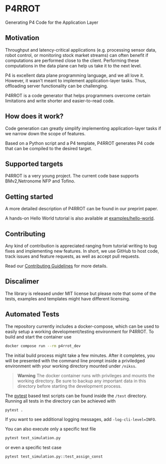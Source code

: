 # P4RROT

Generating P4 Code for the Application Layer

## Motivation

Throughput and latency-critical applications (e.g. processing sensor data, robot control, or monitoring stock market streams) can often benefit if computations are performed close to the client. Performing these computations in the data plane can help us take it to the next level.

P4 is excellent data plane programming language, and we all love it. However, it wasn't meant to implement application-layer tasks. Thus, offloading server functionality can be challenging.

P4RROT is a code generator that helps programmers overcome certain limitations and write shorter and easier-to-read code.

## How does it work?

Code generation can greatly simplify implementing application-layer tasks if we narrow down the scope of features.

Based on a Python script and a P4 template, P4RROT generates P4 code that can be compiled to the desired target. 

## Supported targets

P4RROT is a very young project. The current code base supports BMv2,Netronome NFP and Tofino.

## Getting started

A more detailed description of P4RROT can be found in our preprint paper.

A hands-on Hello World tutorial is also available at [examples/hello-world](examples/hello-world).

## Contributing

Any kind of contribution is appreciated ranging from tutorial writing to bug fixes and implementing new features. In short, we use GitHub to host code, track issues and feature requests, as well as accept pull requests.

Read our [Contributing Guidelines](CONTRIBUTING.md) for more details.

## Discalimer

The library is released under MIT license but please note that some of the tests, examples and templates might have different licensing.


## Automated Tests
The repository currently includes a docker-compose, which can be used to easily setup a working development/testing environment for P4RROT.
To build and start the container use
```bash
docker compose run --rm p4rrot_dev  
```
The initial build process might take a few minutes. After it completes, you will be presented with the command line prompt inside a priviledged environment with your working directory mounted under `/nikss`.
> **Warning**
> The docker container runs with privileges and mounts the working directory. Be sure to backup any important data in this directory before starting the development process. 

The [pytest](https://docs.pytest.org/) based test scripts can be found inside the `/test` directory.
Running all tests in the directory can be achieved with
```bash
pytest . 
```
If you want to see additional logging messages, add `-log-cli-level=INFO`. 

You can also execute only a specific test file
```bash
pytest test_simulation.py
```
or even a specific test case
```bash
pytest test_simulation.py::test_assign_const
```



